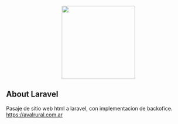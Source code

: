 <p align="center"><img src="http://www.avalrural.com.ar/img/logo.png" width="200"></p>


## About Laravel

Pasaje de sitio web html a laravel, con implementacion de backofice.
https://avalrural.com.ar

